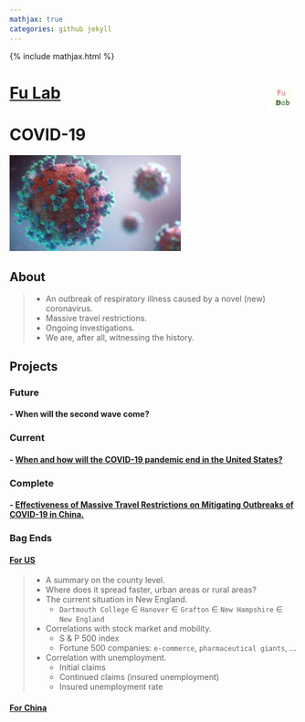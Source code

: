 ```yaml
---
mathjax: true
categories: github jekyll
---
```


{% include mathjax.html %}

# [Fu Lab](https://fudab.github.io) <img src="./images/Logo.png" align = "right" alt="" width="50">

# COVID-19

<p align="left">
<img src="./images/covid-19.png" alt="" width="300">
</p>

## About
> * An outbreak of respiratory illness caused by a novel (new) coronavirus. 
> * Massive travel restrictions.
> * Ongoing investigations.
> * We are, after all, witnessing the history.

## Projects

### Future

#### - When will the second wave come?

### Current

#### - [When and how will the COVID-19 pandemic end in the United States?](https://fudab.github.io/covid-19/us)

### Complete

#### - [Effectiveness of Massive Travel Restrictions on Mitigating Outbreaks of COVID-19 in China.](https://fudab.github.io/covid-19/china)

### Bag Ends

#### [For US](https://fudab.github.io/covid-19/bag_end_us)
> * A summary on the county level.
> * Where does it spread faster, urban areas or rural areas? 
> * The current situation in New England.
>   * `Dartmouth College` $\in$ `Hanover` $\in$ `Grafton` $\in$ `New Hampshire` $\in$ `New England`
> * Correlations with stock market and mobility.
>   * S & P 500 index
>   * Fortune 500 companies: `e-commerce`, `pharmaceutical giants`, ...
> * Correlation with unemployment.
>   * Initial claims
>   * Continued claims (insured unemployment)
>   * Insured unemployment rate

#### [For China](https://fudab.github.io/covid-19/bag_end_china)

